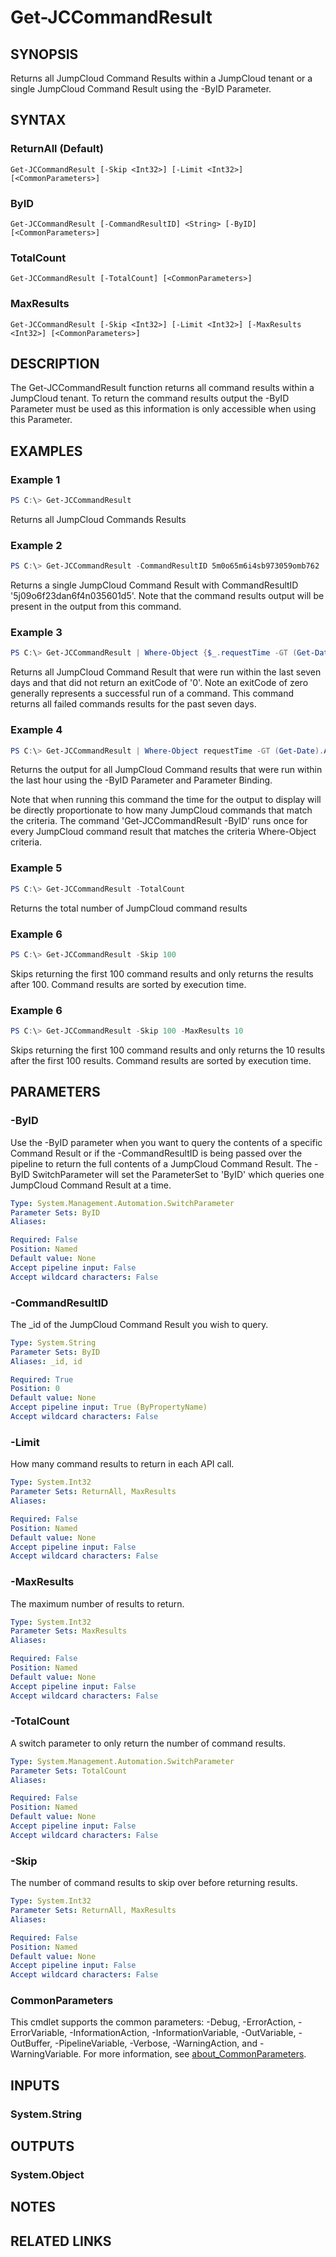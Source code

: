 # Get-JCCommandResult

## SYNOPSIS
Returns all JumpCloud Command Results within a JumpCloud tenant or a single JumpCloud Command Result using the -ByID Parameter.

## SYNTAX

### ReturnAll (Default)
```
Get-JCCommandResult [-Skip <Int32>] [-Limit <Int32>] [<CommonParameters>]
```

### ByID
```
Get-JCCommandResult [-CommandResultID] <String> [-ByID] [<CommonParameters>]
```

### TotalCount
```
Get-JCCommandResult [-TotalCount] [<CommonParameters>]
```

### MaxResults
```
Get-JCCommandResult [-Skip <Int32>] [-Limit <Int32>] [-MaxResults <Int32>] [<CommonParameters>]
```

## DESCRIPTION
The Get-JCCommandResult function returns all command results within a JumpCloud tenant. To return the command results output the -ByID Parameter must be used as this information is only accessible when using this Parameter.

## EXAMPLES

### Example 1
```powershell
PS C:\> Get-JCCommandResult
```

Returns all JumpCloud Commands Results

### Example 2
```powershell
PS C:\> Get-JCCommandResult -CommandResultID 5m0o65m6i4sb973059omb762
```

Returns a single JumpCloud Command Result with CommandResultID '5j09o6f23dan6f4n035601d5'. Note that the command results output will be present in the output from this command.

### Example 3
```powershell
PS C:\> Get-JCCommandResult | Where-Object {$_.requestTime -GT (Get-Date).AddDays(-7) -and $_.exitCode -ne 0}
```

Returns all JumpCloud Command Result that were run within the last seven days and that did not return an exitCode of '0'. Note an exitCode of zero generally represents a successful run of a command. This command returns all failed commands results for the past seven days.

### Example 4
```powershell
PS C:\> Get-JCCommandResult | Where-Object requestTime -GT (Get-Date).AddHours(-1) |  Get-JCCommandResult -ByID  | Select-Object -ExpandProperty output
```

Returns the output for all JumpCloud Command results that were run within the last hour using the -ByID Parameter and Parameter Binding.

Note that when running this command the time for the output to display will be directly proportionate to how many JumpCloud commands that match the criteria. The command 'Get-JCCommandResult -ByID' runs once for every JumpCloud command result that matches the criteria Where-Object criteria.

### Example 5
```powershell
PS C:\> Get-JCCommandResult -TotalCount
```

Returns the total number of JumpCloud command results

### Example 6
```powershell
PS C:\> Get-JCCommandResult -Skip 100
```

Skips returning the first 100 command results and only returns the results after 100. Command results are sorted by execution time.

### Example 6
```powershell
PS C:\> Get-JCCommandResult -Skip 100 -MaxResults 10
```

Skips returning the first 100 command results and only returns the 10 results after  the first 100 results. Command results are sorted by execution time.

## PARAMETERS

### -ByID
Use the -ByID parameter when you want to query the contents of a specific Command Result or if the -CommandResultID is being passed over the pipeline to return the full contents of a JumpCloud Command Result.
The -ByID SwitchParameter will set the ParameterSet to 'ByID' which queries one JumpCloud Command Result at a time.

```yaml
Type: System.Management.Automation.SwitchParameter
Parameter Sets: ByID
Aliases:

Required: False
Position: Named
Default value: None
Accept pipeline input: False
Accept wildcard characters: False
```

### -CommandResultID
The _id of the JumpCloud Command Result you wish to query.

```yaml
Type: System.String
Parameter Sets: ByID
Aliases: _id, id

Required: True
Position: 0
Default value: None
Accept pipeline input: True (ByPropertyName)
Accept wildcard characters: False
```

### -Limit
How many command results to return in each API call.

```yaml
Type: System.Int32
Parameter Sets: ReturnAll, MaxResults
Aliases:

Required: False
Position: Named
Default value: None
Accept pipeline input: False
Accept wildcard characters: False
```

### -MaxResults
The maximum number of results to return.

```yaml
Type: System.Int32
Parameter Sets: MaxResults
Aliases:

Required: False
Position: Named
Default value: None
Accept pipeline input: False
Accept wildcard characters: False
```

### -TotalCount
A switch parameter to only return the number of command results.

```yaml
Type: System.Management.Automation.SwitchParameter
Parameter Sets: TotalCount
Aliases:

Required: False
Position: Named
Default value: None
Accept pipeline input: False
Accept wildcard characters: False
```

### -Skip
The number of command results to skip over before returning results.

```yaml
Type: System.Int32
Parameter Sets: ReturnAll, MaxResults
Aliases:

Required: False
Position: Named
Default value: None
Accept pipeline input: False
Accept wildcard characters: False
```

### CommonParameters
This cmdlet supports the common parameters: -Debug, -ErrorAction, -ErrorVariable, -InformationAction, -InformationVariable, -OutVariable, -OutBuffer, -PipelineVariable, -Verbose, -WarningAction, and -WarningVariable. For more information, see [about_CommonParameters](http://go.microsoft.com/fwlink/?LinkID=113216).

## INPUTS

### System.String

## OUTPUTS

### System.Object
## NOTES

## RELATED LINKS

